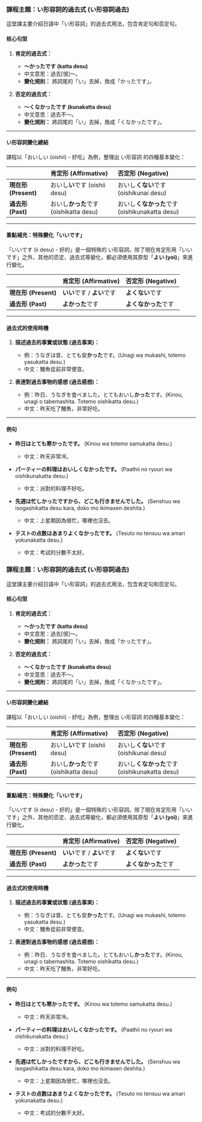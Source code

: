 
### **課程主題：い形容詞的過去式 (い形容詞過去)**

這堂課主要介紹日語中「い形容詞」的過去式用法，包含肯定句和否定句。

#### **核心句型**

1.  **肯定的過去式：**
    *   **〜かったです (katta desu)**
    *   中文意思：過去[很]～。
    *   **變化規則：** 將詞尾的「い」去掉，換成「かったです」。

2.  **否定的過去式：**
    *   **〜くなかったです (kunakatta desu)**
    *   中文意思：過去不～。
    *   **變化規則：** 將詞尾的「い」去掉，換成「くなかったです」。

---

#### **い形容詞變化總結**

課程以「おいしい (oishii) - 好吃」為例，整理出 い形容詞 的四種基本變化：

| | **肯定形 (Affirmative)** | **否定形 (Negative)** |
| :--- | :--- | :--- |
| **現在形 (Present)** | おいし**い**です (oishii desu) | おいし**くない**です (oishikunai desu) |
| **過去形 (Past)** | おいし**かった**です (oishikatta desu) | おいし**くなかった**です (oishikunakatta desu) |

---

#### **重點補充：特殊變化「いいです」**

「いいです (ii desu) - 好的」是一個特殊的 い形容詞。除了現在肯定形用「いいです」之外，其他的否定、過去式等變化，都必須使用其原型「**よい (yoi)**」來進行變化。

| | **肯定形 (Affirmative)** | **否定形 (Negative)** |
| :--- | :--- | :--- |
| **現在形 (Present)** | **いい**です / **よい**です | **よくない**です |
| **過去形 (Past)** | **よかった**です | **よくなかった**です |

---

#### **過去式的使用時機**

1.  **描述過去的事實或狀態 (過去事実)：**
    *   例：うなぎは昔、とても安**かった**です。(Unagi wa mukashi, totemo yasukatta desu.)
    *   中文：鰻魚從前非常便宜。

2.  **表達對過去事物的感想 (過去感想)：**
    *   例：昨日、うなぎを食べました。とてもおいし**かった**です。(Kinou, unagi o tabemashita. Totemo oishikatta desu.)
    *   中文：昨天吃了鰻魚，非常好吃。

---

#### **例句**

*   **昨日はとても寒かったです。** (Kinou wa totemo samukatta desu.)
    *   中文：昨天非常冷。

*   **パーティーの料理はおいしくなかったです。** (Paathii no ryouri wa oishikunakatta desu.)
    *   中文：派對的料理不好吃。

*   **先週は忙しかったですから、どこも行きませんでした。** (Senshuu wa isogashikatta desu kara, doko mo ikimasen deshita.)
    *   中文：上星期因為很忙，哪裡也沒去。

*   **テストの点数はあまりよくなかったです。** (Tesuto no tensuu wa amari yokunakatta desu.)
    *   中文：考試的分數不太好。

### **課程主題：い形容詞的過去式 (い形容詞過去)**

這堂課主要介紹日語中「い形容詞」的過去式用法，包含肯定句和否定句。

#### **核心句型**

1.  **肯定的過去式：**
    *   **〜かったです (katta desu)**
    *   中文意思：過去[很]～。
    *   **變化規則：** 將詞尾的「い」去掉，換成「かったです」。

2.  **否定的過去式：**
    *   **〜くなかったです (kunakatta desu)**
    *   中文意思：過去不～。
    *   **變化規則：** 將詞尾的「い」去掉，換成「くなかったです」。

---

#### **い形容詞變化總結**

課程以「おいしい (oishii) - 好吃」為例，整理出 い形容詞 的四種基本變化：

| | **肯定形 (Affirmative)** | **否定形 (Negative)** |
| :--- | :--- | :--- |
| **現在形 (Present)** | おいし**い**です (oishii desu) | おいし**くない**です (oishikunai desu) |
| **過去形 (Past)** | おいし**かった**です (oishikatta desu) | おいし**くなかった**です (oishikunakatta desu) |

---

#### **重點補充：特殊變化「いいです」**

「いいです (ii desu) - 好的」是一個特殊的 い形容詞。除了現在肯定形用「いいです」之外，其他的否定、過去式等變化，都必須使用其原型「**よい (yoi)**」來進行變化。

| | **肯定形 (Affirmative)** | **否定形 (Negative)** |
| :--- | :--- | :--- |
| **現在形 (Present)** | **いい**です / **よい**です | **よくない**です |
| **過去形 (Past)** | **よかった**です | **よくなかった**です |

---

#### **過去式的使用時機**

1.  **描述過去的事實或狀態 (過去事実)：**
    *   例：うなぎは昔、とても安**かった**です。(Unagi wa mukashi, totemo yasukatta desu.)
    *   中文：鰻魚從前非常便宜。

2.  **表達對過去事物的感想 (過去感想)：**
    *   例：昨日、うなぎを食べました。とてもおいし**かった**です。(Kinou, unagi o tabemashita. Totemo oishikatta desu.)
    *   中文：昨天吃了鰻魚，非常好吃。

---

#### **例句**

*   **昨日はとても寒かったです。** (Kinou wa totemo samukatta desu.)
    *   中文：昨天非常冷。

*   **パーティーの料理はおいしくなかったです。** (Paathii no ryouri wa oishikunakatta desu.)
    *   中文：派對的料理不好吃。

*   **先週は忙しかったですから、どこも行きませんでした。** (Senshuu wa isogashikatta desu kara, doko mo ikimasen deshita.)
    *   中文：上星期因為很忙，哪裡也沒去。

*   **テストの点数はあまりよくなかったです。** (Tesuto no tensuu wa amari yokunakatta desu.)
    *   中文：考試的分數不太好。
